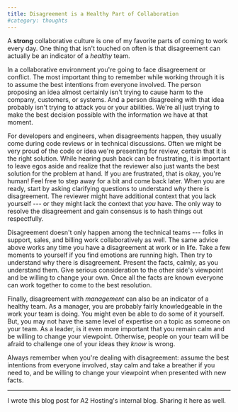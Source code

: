 ```yaml
---
title: Disagreement is a Healthy Part of Collaboration
#category: thoughts
---
```


A **strong** collaborative culture is one of my favorite parts of coming to
work every day. One thing that isn't touched on often is that disagreement can
actually be an indicator of a _healthy_ team.

In a collaborative environment you're going to face disagreement or conflict.
The most important thing to remember while working through it is to assume the
best intentions from everyone involved. The person proposing an idea almost
certainly isn't trying to cause harm to the company, customers, or 
systems. And a person disagreeing with that idea probably isn't trying to
attack you or your abilities. We're all just trying to make the best decision
possible with the information we have at that moment.

For developers and engineers, when disagreements happen, they usually come
during code reviews or in technical discussions. Often we might be very proud
of the code or idea we're presenting for review, certain that it is the right
solution. While hearing push back can be frustrating, it is important to leave
egos aside and realize that the reviewer also just wants the best solution for
the problem at hand. If you are frustrated, that is okay, you're human! Feel
free to step away for a bit and come back later. When you are ready, start by
asking clarifying questions to understand _why_ there is disagreement. The
reviewer might have additional context that you lack yourself --- or they
might lack the context that _you_ have. The only way to resolve the
disagreement and gain consensus is to hash things out respectfully.

Disagreement doesn't only happen among the technical teams --- folks in
support, sales, and billing work collaboratively as well. The same advice
above works any time you have a disagreement at work or in life. Take a few
moments to yourself if you find emotions are running high. Then try to
understand why there is disagreement. Present the facts, calmly, as you
understand them. Give serious consideration to the other side's viewpoint and
be willing to change your own. Once all the facts are known everyone can work
together to come to the best resolution.

Finally, disagreement with _management_ can also be an indicator of a healthy
team. As a manager, you are probably fairly knowledgeable in the work your
team is doing. You might even be able to do some of it yourself. But, you may
not have the same level of expertise on a topic as someone on your team. As a
leader, is it even more important that you remain calm and be willing to
change your viewpoint. Otherwise, people on your team will be afraid to
challenge one of your ideas they _know_ is wrong.

Always remember when you're dealing with disagreement: assume the best
intentions from everyone involved, stay calm and take a breather if you need
to, and be willing to change your viewpoint when presented with new facts.

---

I wrote this blog post for A2 Hosting's internal blog. Sharing it here as
well.
